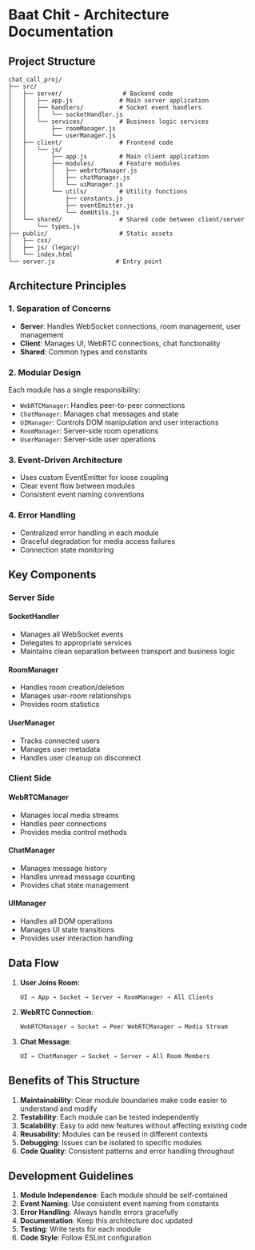 # Baat Chit - Architecture Documentation

## Project Structure

```
chat_call_proj/
├── src/
│   ├── server/                 # Backend code
│   │   ├── app.js             # Main server application
│   │   ├── handlers/          # Socket event handlers
│   │   │   └── socketHandler.js
│   │   └── services/          # Business logic services
│   │       ├── roomManager.js
│   │       └── userManager.js
│   ├── client/                # Frontend code
│   │   └── js/
│   │       ├── app.js         # Main client application
│   │       ├── modules/       # Feature modules
│   │       │   ├── webrtcManager.js
│   │       │   ├── chatManager.js
│   │       │   └── uiManager.js
│   │       └── utils/         # Utility functions
│   │           ├── constants.js
│   │           ├── eventEmitter.js
│   │           └── domUtils.js
│   └── shared/                # Shared code between client/server
│       └── types.js
├── public/                    # Static assets
│   ├── css/
│   ├── js/ (legacy)
│   └── index.html
└── server.js                 # Entry point
```

## Architecture Principles

### 1. Separation of Concerns
- **Server**: Handles WebSocket connections, room management, user management
- **Client**: Manages UI, WebRTC connections, chat functionality
- **Shared**: Common types and constants

### 2. Modular Design
Each module has a single responsibility:
- `WebRTCManager`: Handles peer-to-peer connections
- `ChatManager`: Manages chat messages and state
- `UIManager`: Controls DOM manipulation and user interactions
- `RoomManager`: Server-side room operations
- `UserManager`: Server-side user operations

### 3. Event-Driven Architecture
- Uses custom EventEmitter for loose coupling
- Clear event flow between modules
- Consistent event naming conventions

### 4. Error Handling
- Centralized error handling in each module
- Graceful degradation for media access failures
- Connection state monitoring

## Key Components

### Server Side

#### SocketHandler
- Manages all WebSocket events
- Delegates to appropriate services
- Maintains clean separation between transport and business logic

#### RoomManager
- Handles room creation/deletion
- Manages user-room relationships
- Provides room statistics

#### UserManager
- Tracks connected users
- Manages user metadata
- Handles user cleanup on disconnect

### Client Side

#### WebRTCManager
- Manages local media streams
- Handles peer connections
- Provides media control methods

#### ChatManager
- Manages message history
- Handles unread message counting
- Provides chat state management

#### UIManager
- Handles all DOM operations
- Manages UI state transitions
- Provides user interaction handling

## Data Flow

1. **User Joins Room**:
   ```
   UI → App → Socket → Server → RoomManager → All Clients
   ```

2. **WebRTC Connection**:
   ```
   WebRTCManager → Socket → Peer WebRTCManager → Media Stream
   ```

3. **Chat Message**:
   ```
   UI → ChatManager → Socket → Server → All Room Members
   ```

## Benefits of This Structure

1. **Maintainability**: Clear module boundaries make code easier to understand and modify
2. **Testability**: Each module can be tested independently
3. **Scalability**: Easy to add new features without affecting existing code
4. **Reusability**: Modules can be reused in different contexts
5. **Debugging**: Issues can be isolated to specific modules
6. **Code Quality**: Consistent patterns and error handling throughout

## Development Guidelines

1. **Module Independence**: Each module should be self-contained
2. **Event Naming**: Use consistent event naming from constants
3. **Error Handling**: Always handle errors gracefully
4. **Documentation**: Keep this architecture doc updated
5. **Testing**: Write tests for each module
6. **Code Style**: Follow ESLint configuration